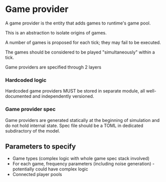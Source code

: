 # Game provider

A game provider is the entity that adds games to runtime's game pool.

This is an abstraction to isolate origins of games.

A number of games is proposed for each tick; they may fail to be executed.

The games should be considered to be played "simultaneously" within a tick.

Game providers are specified through 2 layers

### Hardcoded logic

Hardcoded game providers MUST be stored in separate module, all well-documented and independently versioned.

### Game provider spec

Game providers are generated statically at the beginning of simulation and do not hold internal state. Spec file should be a TOML in dedicated subdiractory of the model.

## Parameters to specify

- Game types (complex logic with whole game spec stack involved)
- For each game, frequency parameters (including noise generation) - potentially could have complex logic
- Connected player pools

